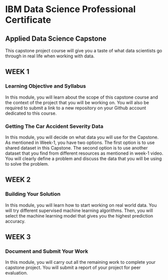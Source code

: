 # IBM Data Science Professional Certificate

## Applied Data Science Capstone

This capstone project course will give you a taste of what data scientists go through in real life when working with data.

## WEEK 1

### Learning Objective and Syllabus

In this module, you will learn about the scope of this capstone course and the context of the project that you will be working on. You will also be required to submit a link to a new repository on your Github account dedicated to this course.

### Getting The Car Accident Severity Data

In this module, you will decide on what data you will use for the Capstone. As mentioned in Week-1, you have two options. The first option is to use shared dataset in this Capstone. The second option is to use another dataset that you find from different resources as mentioned in week-1 video. You will clearly define a problem and discuss the data that you will be using to solve the problem.

## WEEK 2

### Building Your Solution

In this module, you will learn how to start working on real world data. You will try different supervised machine learning algorithms. Then, you will select the machine learning model that gives you the highest prediction accuracy.

## WEEK 3

### Document and Submit Your Work

In this module, you will carry out all the remaining work to complete your capstone project. You will submit a report of your project for peer evaluation.
